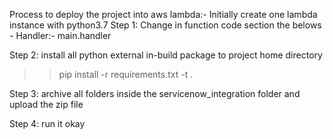 Process to deploy the project into aws lambda:-
Initially create one lambda instance with python3.7 
Step 1: Change in function code section the belows -
 Handler:- main.handler

Step 2: install all python external in-build package to project home directory
 >> pip install -r requirements.txt -t .
 > 
Step 3: archive all folders inside the servicenow_integration folder and upload the zip file

Step 4: run it okay  

